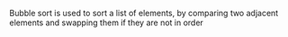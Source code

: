 Bubble sort is used to sort a list of elements, by comparing two adjacent elements and swapping them if they are not in order